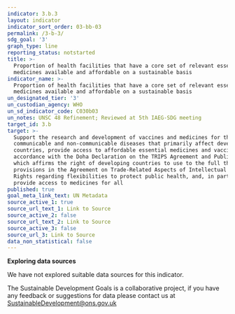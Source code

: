 ```yaml
---
indicator: 3.b.3
layout: indicator
indicator_sort_order: 03-bb-03
permalink: /3-b-3/
sdg_goal: '3'
graph_type: line
reporting_status: notstarted
title: >-
  Proportion of health facilities that have a core set of relevant essential
  medicines available and affordable on a sustainable basis
indicator_name: >-
  Proportion of health facilities that have a core set of relevant essential
  medicines available and affordable on a sustainable basis
un_designated_tier: '3'
un_custodian_agency: WHO
un_sd_indicator_code: C030b03
un_notes: UNSC 48 Refinement; Reviewed at 5th IAEG-SDG meeting
target_id: 3.b
target: >-
  Support the research and development of vaccines and medicines for the
  communicable and non‑communicable diseases that primarily affect developing
  countries, provide access to affordable essential medicines and vaccines, in
  accordance with the Doha Declaration on the TRIPS Agreement and Public Health,
  which affirms the right of developing countries to use to the full the
  provisions in the Agreement on Trade-Related Aspects of Intellectual Property
  Rights regarding flexibilities to protect public health, and, in particular,
  provide access to medicines for all
published: true
goal_meta_link_text: UN Metadata
source_active_1: true
source_url_text_1: Link to Source
source_active_2: false
source_url_text_2: Link to Source
source_active_3: false
source_url_3: Link to Source
data_non_statistical: false
---
```

**Exploring data sources**

We have not explored suitable data sources for this indicator. 

The Sustainable Development Goals is a collaborative project, if you have any feedback or suggestions for data please contact us at <SustainableDevelopment@ons.gov.uk>
